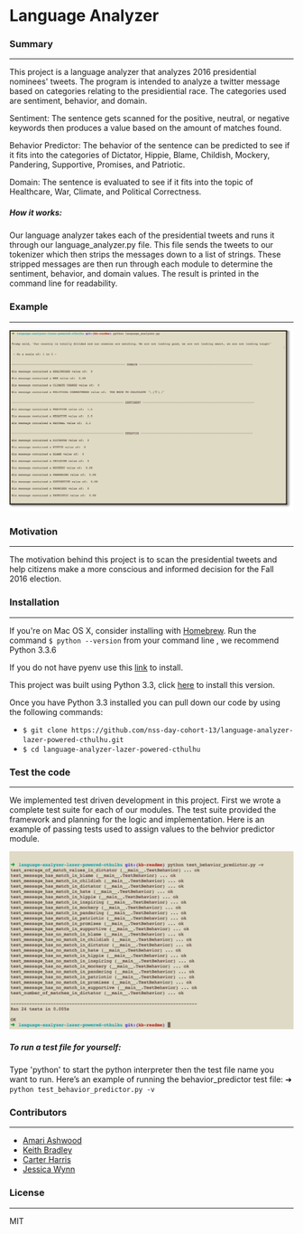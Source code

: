 # Language Analyzer

### Summary
---
This project is a language analyzer that analyzes 2016 presidential nominees' tweets. The program is intended to analyze a twitter message based on categories relating to the presidiential race. The categories used are sentiment, behavior, and domain.

Sentiment: The sentence gets scanned for the positive, neutral, or negative keywords then produces a value based on the amount of matches found.

Behavior Predictor: The behavior of the sentence can be predicted to see if it fits into the categories of Dictator, Hippie, Blame, Childish, Mockery, Pandering, Supportive, Promises, and Patriotic.

Domain: The sentence is evaluated to see if it fits into the topic of Healthcare, War, Climate, and Political Correctness.

##### How it works:
Our language analyzer takes each of the presidential tweets and runs it through our language_analyzer.py file. This file sends the tweets to our tokenizer which then strips the messages down to a list of strings. These stripped messages are then run through each module to determine the sentiment, behavior, and domain values. The result is printed in the command line for readability.

### Example
---
![Light Example](/readme_images/light_example.png)

### Motivation
---

The motivation behind this project is to scan the presidential tweets and help citizens make a more conscious and informed decision for the Fall 2016 election.

### Installation
---
If you're on Mac OS X, consider installing with [Homebrew](https://github.com/yyuu/pyenv#homebrew-on-mac-os-x). Run the command ```$ python --version``` from your command line , we recommend Python 3.3.6

If you do not have pyenv use this [link](https://github.com/yyuu/pyenv#homebrew-on-mac-os-x) to install.

This project was built using Python 3.3, click [here](https://www.python.org/download/releases/3.3.0/) to install this version.

Once you have Python 3.3 installed you can pull down our code by using the following commands:
- ```$ git clone https://github.com/nss-day-cohort-13/language-analyzer-lazer-powered-cthulhu.git```
- ```$ cd language-analyzer-lazer-powered-cthulhu```

### Test the code
---
We implemented test driven development in this project. First we wrote a complete test suite for each of our modules. The test suite provided the framework and planning for the logic and implementation. Here is an example of passing tests used to assign values to the behvior predictor module.

![Behavior Tests Passing](/readme_images/test_file_screen_shot.png)

##### To run a test file for yourself:
Type 'python' to start the python interpreter then the test file name you want to run. Here’s an example of running the behavior_predictor test file: ➜  
``` python test_behavior_predictor.py -v ```

### Contributors
---
- [Amari Ashwood](https://github.com/ashwoodaa)
- [Keith Bradley](https://github.com/keithbradley1)
- [Carter Harris](https://github.com/carter-harris)
- [Jessica Wynn](https://github.com/Jessicashinjo)

### License
---
MIT
